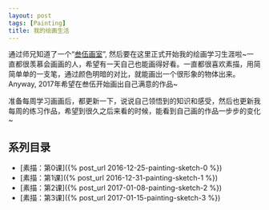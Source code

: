 ```yaml
---
layout: post    
tags: [Painting]
title: 我的绘画生活
---
```


通过师兄知道了一个“[叁伍画室](http://www.art-35.com/)”, 然后要在这里正式开始我的绘画学习生涯啦~一直都很羡慕会画画的人，希望有一天自己也能画得好看。一直都很喜欢素描，用简简单单的一支笔，通过颜色明暗的对比，就能画出一个很形象的物体出来。Anyway, 2017年希望在叁伍开始画出自己满意的作品~

准备每周学习画画后，都更新一下，说说自己领悟到的知识和感受，然后也更新我每周的练习作品，希望到很久之后来看的时候，能看到自己画的作品一步步的变化~

## 系列目录

+ [素描：第0课]({% post_url 2016-12-25-painting-sketch-0 %})
+ [素描：第1课]({% post_url 2016-12-31-painting-sketch-1 %})
+ [素描：第2课]({% post_url 2017-01-08-painting-sketch-2 %})
+ [素描：第3课]({% post_url 2017-01-15-painting-sketch-3 %})

